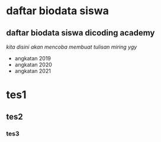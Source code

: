 daftar biodata siswa
==
daftar biodata siswa dicoding academy
--
*kita disini akan mencoba membuat tulisan miring ygy*
- angkatan 2019
- angkatan 2020
- angkatan 2021

# tes1
## tes2
### tes3 
